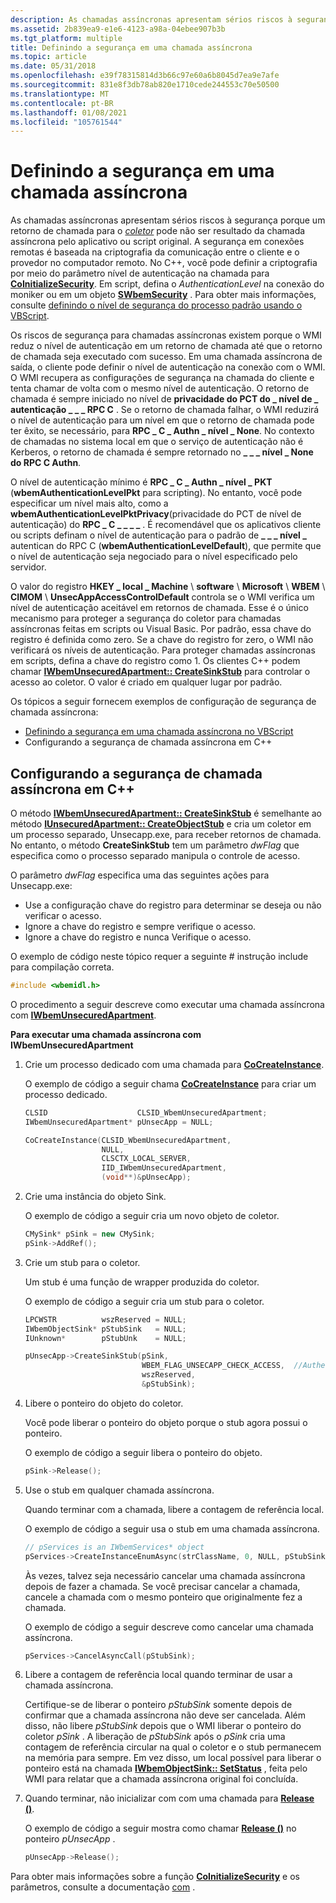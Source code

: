 ```yaml
---
description: As chamadas assíncronas apresentam sérios riscos à segurança porque um retorno de chamada para o coletor pode não ser resultado da chamada assíncrona pelo aplicativo ou script original.
ms.assetid: 2b839ea9-e1e6-4123-a98a-04ebee907b3b
ms.tgt_platform: multiple
title: Definindo a segurança em uma chamada assíncrona
ms.topic: article
ms.date: 05/31/2018
ms.openlocfilehash: e39f78315814d3b66c97e60a6b8045d7ea9e7afe
ms.sourcegitcommit: 831e8f3db78ab820e1710cede244553c70e50500
ms.translationtype: MT
ms.contentlocale: pt-BR
ms.lasthandoff: 01/08/2021
ms.locfileid: "105761544"
---
```

# <a name="setting-security-on-an-asynchronous-call"></a>Definindo a segurança em uma chamada assíncrona

As chamadas assíncronas apresentam sérios riscos à segurança porque um retorno de chamada para o [*coletor*](gloss-s.md) pode não ser resultado da chamada assíncrona pelo aplicativo ou script original. A segurança em conexões remotas é baseada na criptografia da comunicação entre o cliente e o provedor no computador remoto. No C++, você pode definir a criptografia por meio do parâmetro nível de autenticação na chamada para [**CoInitializeSecurity**](/windows/win32/api/combaseapi/nf-combaseapi-coinitializesecurity). Em script, defina o *AuthenticationLevel* na conexão do moniker ou em um objeto [**SWbemSecurity**](swbemsecurity.md) . Para obter mais informações, consulte [definindo o nível de segurança do processo padrão usando o VBScript](setting-the-default-process-security-level-using-vbscript.md).

Os riscos de segurança para chamadas assíncronas existem porque o WMI reduz o nível de autenticação em um retorno de chamada até que o retorno de chamada seja executado com sucesso. Em uma chamada assíncrona de saída, o cliente pode definir o nível de autenticação na conexão com o WMI. O WMI recupera as configurações de segurança na chamada do cliente e tenta chamar de volta com o mesmo nível de autenticação. O retorno de chamada é sempre iniciado no nível de **privacidade do PCT do \_ nível de \_ autenticação \_ \_ \_ RPC C** . Se o retorno de chamada falhar, o WMI reduzirá o nível de autenticação para um nível em que o retorno de chamada pode ter êxito, se necessário, para **RPC \_ C \_ Authn \_ nível \_ None**. No contexto de chamadas no sistema local em que o serviço de autenticação não é Kerberos, o retorno de chamada é sempre retornado no **\_ \_ \_ nível \_ None do RPC C Authn**.

O nível de autenticação mínimo é **RPC \_ C \_ Authn \_ nível \_ PKT** (**wbemAuthenticationLevelPkt** para scripting). No entanto, você pode especificar um nível mais alto, como a **wbemAuthenticationLevelPktPrivacy**(privacidade do PCT de nível de autenticação) do **RPC \_ C \_ \_ \_ \_** . É recomendável que os aplicativos cliente ou scripts definam o nível de autenticação para o padrão de **\_ \_ \_ nível \_** autentican do RPC C (**wbemAuthenticationLevelDefault**), que permite que o nível de autenticação seja negociado para o nível especificado pelo servidor.

O valor do registro **HKEY \_ local \_ Machine** \\ **software** \\ **Microsoft** \\ **WBEM** \\ **CIMOM** \\ **UnsecAppAccessControlDefault** controla se o WMI verifica um nível de autenticação aceitável em retornos de chamada. Esse é o único mecanismo para proteger a segurança do coletor para chamadas assíncronas feitas em scripts ou Visual Basic. Por padrão, essa chave do registro é definida como zero. Se a chave do registro for zero, o WMI não verificará os níveis de autenticação. Para proteger chamadas assíncronas em scripts, defina a chave do registro como 1. Os clientes C++ podem chamar [**IWbemUnsecuredApartment:: CreateSinkStub**](/windows/desktop/api/Wbemcli/nf-wbemcli-iwbemunsecuredapartment-createsinkstub) para controlar o acesso ao coletor. O valor é criado em qualquer lugar por padrão.

Os tópicos a seguir fornecem exemplos de configuração de segurança de chamada assíncrona:

-   [Definindo a segurança em uma chamada assíncrona no VBScript](setting-security-on-an-asynchronous-call-in-vbscript.md)
-   Configurando a segurança de chamada assíncrona em C++

## <a name="setting-asynchronous-call-security-in-c"></a>Configurando a segurança de chamada assíncrona em C++

O método [**IWbemUnsecuredApartment:: CreateSinkStub**](/windows/desktop/api/Wbemcli/nf-wbemcli-iwbemunsecuredapartment-createsinkstub) é semelhante ao método [**IUnsecuredApartment:: CreateObjectStub**](/windows/desktop/api/Wbemcli/nf-wbemcli-iunsecuredapartment-createobjectstub) e cria um coletor em um processo separado, Unsecapp.exe, para receber retornos de chamada. No entanto, o método **CreateSinkStub** tem um parâmetro *dwFlag* que especifica como o processo separado manipula o controle de acesso.

O parâmetro *dwFlag* especifica uma das seguintes ações para Unsecapp.exe:

-   Use a configuração chave do registro para determinar se deseja ou não verificar o acesso.
-   Ignore a chave do registro e sempre verifique o acesso.
-   Ignore a chave do registro e nunca Verifique o acesso.

O exemplo de código neste tópico requer a seguinte \# instrução include para compilação correta.


```C++
#include <wbemidl.h>
```



O procedimento a seguir descreve como executar uma chamada assíncrona com [**IWbemUnsecuredApartment**](/windows/desktop/api/Wbemcli/nn-wbemcli-iwbemunsecuredapartment).

**Para executar uma chamada assíncrona com IWbemUnsecuredApartment**

1.  Crie um processo dedicado com uma chamada para [**CoCreateInstance**](/windows/win32/api/combaseapi/nf-combaseapi-cocreateinstance).

    O exemplo de código a seguir chama [**CoCreateInstance**](/windows/win32/api/combaseapi/nf-combaseapi-cocreateinstance) para criar um processo dedicado.

    ```C++
    CLSID                    CLSID_WbemUnsecuredApartment;
    IWbemUnsecuredApartment* pUnsecApp = NULL;

    CoCreateInstance(CLSID_WbemUnsecuredApartment, 
                     NULL, 
                     CLSCTX_LOCAL_SERVER, 
                     IID_IWbemUnsecuredApartment, 
                     (void**)&pUnsecApp);
    ```

    

2.  Crie uma instância do objeto Sink.

    O exemplo de código a seguir cria um novo objeto de coletor.

    ```C++
    CMySink* pSink = new CMySink;
    pSink->AddRef();
    ```

    

3.  Crie um stub para o coletor.

    Um stub é uma função de wrapper produzida do coletor.

    O exemplo de código a seguir cria um stub para o coletor.

    ```C++
    LPCWSTR          wszReserved = NULL;           
    IWbemObjectSink* pStubSink   = NULL;
    IUnknown*        pStubUnk    = NULL; 

    pUnsecApp->CreateSinkStub(pSink,
                              WBEM_FLAG_UNSECAPP_CHECK_ACCESS,  //Authenticate callbacks regardless of registry key
                              wszReserved,
                              &pStubSink);
    ```

    

4.  Libere o ponteiro do objeto do coletor.

    Você pode liberar o ponteiro do objeto porque o stub agora possui o ponteiro.

    O exemplo de código a seguir libera o ponteiro do objeto.

    ```C++
    pSink->Release();
    ```

    

5.  Use o stub em qualquer chamada assíncrona.

    Quando terminar com a chamada, libere a contagem de referência local.

    O exemplo de código a seguir usa o stub em uma chamada assíncrona.

    ```C++
    // pServices is an IWbemServices* object
    pServices->CreateInstanceEnumAsync(strClassName, 0, NULL, pStubSink);
    ```

    

    Às vezes, talvez seja necessário cancelar uma chamada assíncrona depois de fazer a chamada. Se você precisar cancelar a chamada, cancele a chamada com o mesmo ponteiro que originalmente fez a chamada.

    O exemplo de código a seguir descreve como cancelar uma chamada assíncrona.

    ```C++
    pServices->CancelAsyncCall(pStubSink);
    ```

    

6.  Libere a contagem de referência local quando terminar de usar a chamada assíncrona.

    Certifique-se de liberar o ponteiro *pStubSink* somente depois de confirmar que a chamada assíncrona não deve ser cancelada. Além disso, não libere *pStubSink* depois que o WMI liberar o ponteiro do coletor *pSink* . A liberação de *pStubSink* após o *pSink* cria uma contagem de referência circular na qual o coletor e o stub permanecem na memória para sempre. Em vez disso, um local possível para liberar o ponteiro está na chamada [**IWbemObjectSink:: SetStatus**](/windows/desktop/api/Wbemcli/nf-wbemcli-iwbemobjectsink-setstatus) , feita pelo WMI para relatar que a chamada assíncrona original foi concluída.

7.  Quando terminar, não inicializar com com uma chamada para [**Release ()**](/windows/win32/api/unknwn/nf-unknwn-iunknown-release).

    O exemplo de código a seguir mostra como chamar [**Release ()**](/windows/win32/api/unknwn/nf-unknwn-iunknown-release) no ponteiro *pUnsecApp* .

    ```C++
    pUnsecApp->Release();
    ```

    

Para obter mais informações sobre a função [**CoInitializeSecurity**](/windows/win32/api/combaseapi/nf-combaseapi-coinitializesecurity) e os parâmetros, consulte a documentação [com](../cossdk/component-services-portal.md) .

 

 
